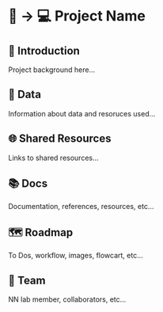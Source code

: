 🧬 &rarr; 💻 Project Name 
===

## 🦠 Introduction 

Project background here...

## 💾  Data

Information about data and resoruces used...

## 🌐  Shared Resources

Links to shared resources...

## 📚  Docs

Documentation, references, resources, etc...

## 🗺️  Roadmap

To Dos, workflow, images, flowcart, etc...

## 🙌  Team

NN lab member, collaborators, etc... 
